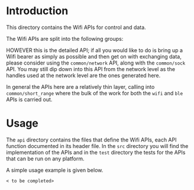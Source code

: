 # Introduction
This directory contains the Wifi APIs for control and data.

The Wifi APIs are split into the following groups:

<to be completed>

HOWEVER this is the detailed API; if all you would like to do is bring up a Wifi bearer as simply as possible and then get on with exchanging data, please consider using the `common/network` API, along with the `common/sock` API.  You may still dip down into this API from the network level as the handles used at the network level are the ones generated here.

In general the APIs here are a relatively thin layer, calling into `common/short_range` where the bulk of the work for both the `wifi` and `ble` APIs is carried out.

# Usage
The `api` directory contains the files that define the Wifi APIs, each API function documented in its header file.  In the `src` directory you will find the implementation of the APIs and in the `test` directory the tests for the APIs that can be run on any platform.

A simple usage example is given below.

```
< to be completed>
```